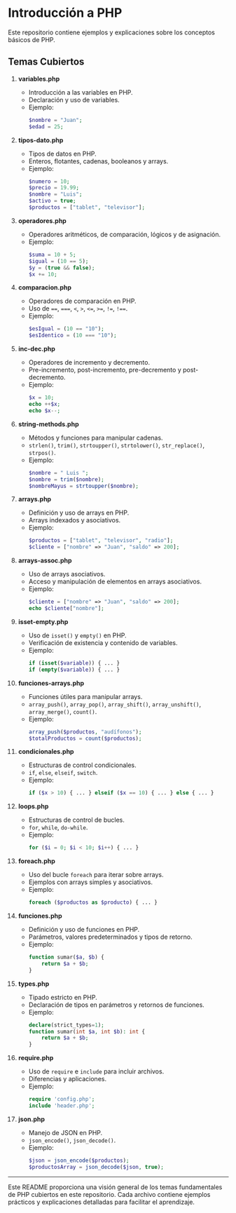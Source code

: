 
# Introducción a PHP

Este repositorio contiene ejemplos y explicaciones sobre los conceptos básicos de PHP.

## Temas Cubiertos

1. **variables.php**
   - Introducción a las variables en PHP.
   - Declaración y uso de variables.
   - Ejemplo:
     ```php
     $nombre = "Juan";
     $edad = 25;
     ```

2. **tipos-dato.php**
   - Tipos de datos en PHP.
   - Enteros, flotantes, cadenas, booleanos y arrays.
   - Ejemplo:
     ```php
     $numero = 10;
     $precio = 19.99;
     $nombre = "Luis";
     $activo = true;
     $productos = ["tablet", "televisor"];
     ```

3. **operadores.php**
   - Operadores aritméticos, de comparación, lógicos y de asignación.
   - Ejemplo:
     ```php
     $suma = 10 + 5;
     $igual = (10 == 5);
     $y = (true && false);
     $x += 10;
     ```

4. **comparacion.php**
   - Operadores de comparación en PHP.
   - Uso de `==`, `===`, `<`, `>`, `<=`, `>=`, `!=`, `!==`.
   - Ejemplo:
     ```php
     $esIgual = (10 == "10");
     $esIdentico = (10 === "10");
     ```

5. **inc-dec.php**
   - Operadores de incremento y decremento.
   - Pre-incremento, post-incremento, pre-decremento y post-decremento.
   - Ejemplo:
     ```php
     $x = 10;
     echo ++$x;
     echo $x--;
     ```

6. **string-methods.php**
   - Métodos y funciones para manipular cadenas.
   - `strlen()`, `trim()`, `strtoupper()`, `strtolower()`, `str_replace()`, `strpos()`.
   - Ejemplo:
     ```php
     $nombre = " Luis ";
     $nombre = trim($nombre);
     $nombreMayus = strtoupper($nombre);
     ```

7. **arrays.php**
   - Definición y uso de arrays en PHP.
   - Arrays indexados y asociativos.
   - Ejemplo:
     ```php
     $productos = ["tablet", "televisor", "radio"];
     $cliente = ["nombre" => "Juan", "saldo" => 200];
     ```

8. **arrays-assoc.php**
   - Uso de arrays asociativos.
   - Acceso y manipulación de elementos en arrays asociativos.
   - Ejemplo:
     ```php
     $cliente = ["nombre" => "Juan", "saldo" => 200];
     echo $cliente["nombre"];
     ```

9. **isset-empty.php**
   - Uso de `isset()` y `empty()` en PHP.
   - Verificación de existencia y contenido de variables.
   - Ejemplo:
     ```php
     if (isset($variable)) { ... }
     if (empty($variable)) { ... }
     ```

10. **funciones-arrays.php**
    - Funciones útiles para manipular arrays.
    - `array_push()`, `array_pop()`, `array_shift()`, `array_unshift()`, `array_merge()`, `count()`.
    - Ejemplo:
      ```php
      array_push($productos, "audífonos");
      $totalProductos = count($productos);
      ```

11. **condicionales.php**
    - Estructuras de control condicionales.
    - `if`, `else`, `elseif`, `switch`.
    - Ejemplo:
      ```php
      if ($x > 10) { ... } elseif ($x == 10) { ... } else { ... }
      ```

12. **loops.php**
    - Estructuras de control de bucles.
    - `for`, `while`, `do-while`.
    - Ejemplo:
      ```php
      for ($i = 0; $i < 10; $i++) { ... }
      ```

13. **foreach.php**
    - Uso del bucle `foreach` para iterar sobre arrays.
    - Ejemplos con arrays simples y asociativos.
    - Ejemplo:
      ```php
      foreach ($productos as $producto) { ... }
      ```

14. **funciones.php**
    - Definición y uso de funciones en PHP.
    - Parámetros, valores predeterminados y tipos de retorno.
    - Ejemplo:
      ```php
      function sumar($a, $b) {
          return $a + $b;
      }
      ```

15. **types.php**
    - Tipado estricto en PHP.
    - Declaración de tipos en parámetros y retornos de funciones.
    - Ejemplo:
      ```php
      declare(strict_types=1);
      function sumar(int $a, int $b): int {
          return $a + $b;
      }
      ```

16. **require.php**
    - Uso de `require` e `include` para incluir archivos.
    - Diferencias y aplicaciones.
    - Ejemplo:
      ```php
      require 'config.php';
      include 'header.php';
      ```

17. **json.php**
    - Manejo de JSON en PHP.
    - `json_encode()`, `json_decode()`.
    - Ejemplo:
      ```php
      $json = json_encode($productos);
      $productosArray = json_decode($json, true);
      ```

---

Este README proporciona una visión general de los temas fundamentales de PHP cubiertos en este repositorio. Cada archivo contiene ejemplos prácticos y explicaciones detalladas para facilitar el aprendizaje.

